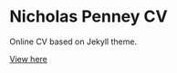 # Nicholas Penney CV

Online CV based on Jekyll theme.

[View here](https://nicholas-penney.github.io/online-cv/)